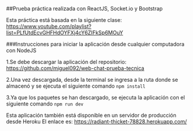 ##Prueba práctica realizada con ReactJS, Socket.io y Bootstrap

Esta práctica está basada en la siguiente clase: https://www.youtube.com/playlist?list=PLfUtdEcvGHFHdOYFXj4cY6ZIFkSp6MOuY

###Instrucciones para iniciar la aplicación desde cualquier computadora con NodeJS

1.Se debe descargar la aplicación del repositorio: https://github.com/miguel092/web-chat-prueba-tecnica 

2.Una vez descargada, desde la terminal se ingresa a la ruta donde se almacenó y se ejecuta el siguiente comando
` npm install `

3.Ya que los paquetes se han descargado, se ejecuta la aplicación con el siguiente comando 
` npm run dev `


Esta aplicación también está disponible en un servidor de producción desde Heroku
El enlace es: https://radiant-thicket-78828.herokuapp.com/ 